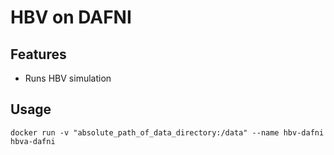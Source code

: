 # HBV on DAFNI

## Features
- Runs HBV simulation

## Usage 
`docker run -v "absolute_path_of_data_directory:/data" --name hbv-dafni hbva-dafni  `  
